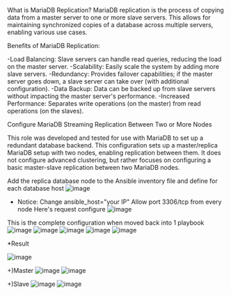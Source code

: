 What is MariaDB Replication?
MariaDB replication is the process of copying data from a master server to one or more slave servers. This allows for maintaining synchronized copies of a database across multiple servers, enabling various use cases.

Benefits of MariaDB Replication:

-Load Balancing: Slave servers can handle read queries, reducing the load on the master server.
-Scalability: Easily scale the system by adding more slave servers.
-Redundancy: Provides failover capabilities; if the master server goes down, a slave server can take over (with additional configuration).
-Data Backup: Data can be backed up from slave servers without impacting the master server's performance.
-Increased Performance: Separates write operations (on the master) from read operations (on the slaves).

Configure MariaDB Streaming Replication Between Two or More Nodes

This role was developed and tested for use with MariaDB to set up a redundant database backend. This configuration sets up a master/replica MariaDB setup with two nodes, enabling replication between them. It does not configure advanced clustering, but rather focuses on configuring a basic master-slave replication between two MariaDB nodes.

Add the replica database node to the Ansible inventory file and define for each database host
![image](https://github.com/user-attachments/assets/6cc004d5-86c2-4765-997d-a56aa1277d88)
* Notice:
  Change ansible_host="your IP"
  Allow port 3306/tcp from every node
Here's request configure
![image](https://github.com/user-attachments/assets/2a613bcb-ba12-433f-b655-20cac2623455)

This is the complete configuration when moved back into 1 playbook
![image](https://github.com/user-attachments/assets/ee42228d-82d9-4302-9c8d-af83af829cb0)
![image](https://github.com/user-attachments/assets/e02a830e-6f8c-44be-8b3d-2ad413a485b3)
![image](https://github.com/user-attachments/assets/76118446-db91-4282-962b-63d14a2882a8)
![image](https://github.com/user-attachments/assets/d6764da9-b87e-4421-8c5c-378b063b3a57)
![image](https://github.com/user-attachments/assets/c46f09e8-da4b-4ff7-8ae9-29c603521487)

*Result

![image](https://github.com/user-attachments/assets/ce3deea2-d2a3-4669-8213-c9f658256cce)


+)Master
![image](https://github.com/user-attachments/assets/de09ddf6-4d9b-4814-93d3-90bf5c73bfb9)
![image](https://github.com/user-attachments/assets/9f3a8751-e3d9-447c-8c43-4aee0623731d)

+)Slave
![image](https://github.com/user-attachments/assets/de09ddf6-4d9b-4814-93d3-90bf5c73bfb9)
![image](https://github.com/user-attachments/assets/7b630a75-e7f6-4519-8f80-b62751ecf950)



       

